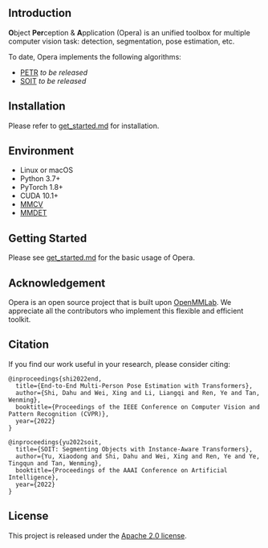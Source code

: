 ## Introduction

**O**bject **Per**ception & **A**pplication (Opera) is an unified toolbox for multiple computer vision task: detection, segmentation, pose estimation, etc.

To date, Opera implements the following algorithms:

* [PETR](configs/petr) _to be released_
* [SOIT](configs/soit) _to be released_

## Installation

Please refer to [get_started.md](docs/get_started.md) for installation.

## Environment

- Linux or macOS
- Python 3.7+
- PyTorch 1.8+
- CUDA 10.1+
- [MMCV](https://mmcv.readthedocs.io/en/latest/#installation)
- [MMDET](https://mmdet.readthedocs.io/en/latest/#installation)

## Getting Started

Please see [get_started.md](docs/en/get_started.md) for the basic usage of Opera.

## Acknowledgement

Opera is an open source project that is built upon [OpenMMLab](https://github.com/open-mmlab/). We appreciate all the contributors who implement this flexible and efficient toolkit.

## Citation

If you find our work useful in your research, please consider citing:
```
@inproceedings{shi2022end,
  title={End-to-End Multi-Person Pose Estimation with Transformers},
  author={Shi, Dahu and Wei, Xing and Li, Liangqi and Ren, Ye and Tan, Wenming},
  booktitle={Proceedings of the IEEE Conference on Computer Vision and Pattern Recognition (CVPR)},
  year={2022}
}

@inproceedings{yu2022soit,
  title={SOIT: Segmenting Objects with Instance-Aware Transformers},
  author={Yu, Xiaodong and Shi, Dahu and Wei, Xing and Ren, Ye and Ye, Tingqun and Tan, Wenming},
  booktitle={Proceedings of the AAAI Conference on Artificial Intelligence},
  year={2022}
}
```

## License

This project is released under the [Apache 2.0 license](LICENSE).
